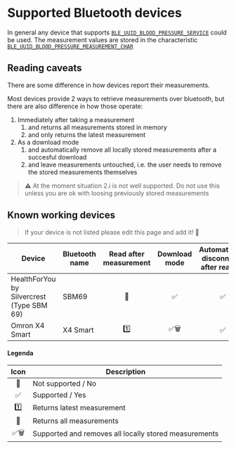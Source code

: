 # Supported Bluetooth devices

In general any device that supports [`BLE_UUID_BLOOD_PRESSURE_SERVICE`](https://developer.nordicsemi.com/nRF51_SDK/nRF51_SDK_v4.x.x/doc/html/group___u_u_i_d___s_e_r_v_i_c_e_s.html) could be used. The measurement values are stored in the characteristic [`BLE_UUID_BLOOD_PRESSURE_MEASUREMENT_CHAR`](https://developer.nordicsemi.com/nRF51_SDK/nRF51_SDK_v4.x.x/doc/html/group___u_u_i_d___c_h_a_r_a_c_t_e_r_i_s_t_i_c_s.html#ga95fc99c7a99cf9d991c81027e4866936)

## Reading caveats

There are some difference in how devices report their measurements.

Most devices provide 2 ways to retrieve measurements over bluetooth, but there are also difference in how those operate:

1. Immediately after taking a measurement
    1. and returns all measurements stored in memory
    2. and only returns the latest measurement
2. As a download mode
    1. and automatically remove all locally stored measurements after a succesful download
    2. and leave measurements untouched, i.e. the user needs to remove the stored measurements themselves

> :warning: At the moment situation 2.i is not well supported. Do not use this unless you are ok with loosing previously stored measurements

## Known working devices

> If your device is not listed please edit this page and add it! :bow:

|Device|Bluetooth name|Read after measurement|Download mode|Automatically disconnects after reading|
|---|---| :---: | :---: | :---: |
|HealthForYou by Silvercrest (Type SBM 69)|SBM69| :1234: | :white_check_mark: | :white_check_mark: |
|Omron X4 Smart|X4 Smart| :one: | :white_check_mark::wastebasket: | :white_check_mark: |

#### Legenda

|Icon|Description|
| :---: | --- |
| :no_entry_sign: |Not supported / No|
| :white_check_mark: |Supported / Yes|
| :one: | Returns latest measurement|
| :1234: | Returns all measurements|
| :white_check_mark::wastebasket: |Supported and removes all locally stored measurements|
